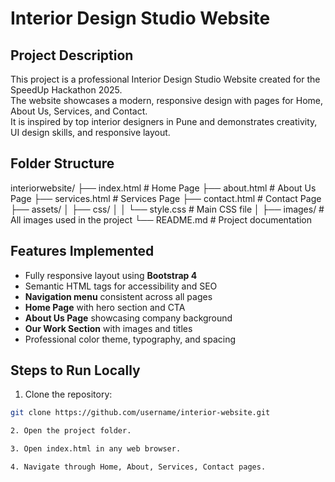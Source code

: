 #  Interior Design Studio Website

## Project Description
This project is a professional Interior Design Studio Website created for the SpeedUp Hackathon 2025.  
The website showcases a modern, responsive design with pages for Home, About Us, Services, and Contact.  
It is inspired by top interior designers in Pune and demonstrates creativity, UI design skills, and responsive layout.

## Folder Structure

interiorwebsite/
├── index.html # Home Page
├── about.html # About Us Page
├── services.html # Services Page
├── contact.html # Contact Page
├── assets/
│ ├── css/
│ │ └── style.css # Main CSS file
│ ├── images/ # All images used in the project
└── README.md # Project documentation

## Features Implemented
- Fully responsive layout using **Bootstrap 4**
-  Semantic HTML tags for accessibility and SEO  
- **Navigation menu** consistent across all pages  
- **Home Page** with hero section and CTA  
- **About Us Page** showcasing company background
- **Our Work Section** with images and titles
- Professional color theme, typography, and spacing

## Steps to Run Locally
1. Clone the repository:  
```bash
git clone https://github.com/username/interior-website.git

2. Open the project folder.

3. Open index.html in any web browser.

4. Navigate through Home, About, Services, Contact pages.
